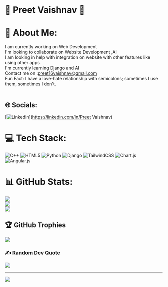 # 🌟 Preet Vaishnav 🌟

# 💫 About Me:
I am currently working on Web Development<br>I'm looking to collaborate on Website Development ,AI<br>I am looking in help with integration on website with other features like using other apps<br>I'm currently learning Django and AI<br>Contact me on :preet16vaishnav@gmail.com<br>Fun Fact: I have a love-hate relationship with semicolons; sometimes I use them, sometimes I don't.<br><br>


## 🌐 Socials:
[![LinkedIn](https://img.shields.io/badge/LinkedIn-%230077B5.svg?logo=linkedin&logoColor=white)](https://linkedin.com/in/Preet Vaishnav) 

# 💻 Tech Stack:
![C++](https://img.shields.io/badge/c++-%2300599C.svg?style=for-the-badge&logo=c%2B%2B&logoColor=white) ![HTML5](https://img.shields.io/badge/html5-%23E34F26.svg?style=for-the-badge&logo=html5&logoColor=white) ![Python](https://img.shields.io/badge/python-3670A0?style=for-the-badge&logo=python&logoColor=ffdd54) ![Django](https://img.shields.io/badge/django-%23092E20.svg?style=for-the-badge&logo=django&logoColor=white) ![TailwindCSS](https://img.shields.io/badge/tailwindcss-%2338B2AC.svg?style=for-the-badge&logo=tailwind-css&logoColor=white) ![Chart.js](https://img.shields.io/badge/chart.js-F5788D.svg?style=for-the-badge&logo=chart.js&logoColor=white) ![Angular.js](https://img.shields.io/badge/angular.js-%23E23237.svg?style=for-the-badge&logo=angularjs&logoColor=white)
# 📊 GitHub Stats:
![](https://github-readme-stats.vercel.app/api?username=PRIXYY&theme=midnight-purple&hide_border=false&include_all_commits=true&count_private=false)<br/>
![](https://github-readme-streak-stats.herokuapp.com/?user=PRIXYY&theme=midnight-purple&hide_border=false)<br/>
![](https://github-readme-stats.vercel.app/api/top-langs/?username=PRIXYY&theme=midnight-purple&hide_border=false&include_all_commits=true&count_private=false&layout=compact)

## 🏆 GitHub Trophies
![](https://github-profile-trophy.vercel.app/?username=PRIXYY&theme=tokyonight&no-frame=false&no-bg=true&margin-w=4)

### ✍️ Random Dev Quote
![](https://quotes-github-readme.vercel.app/api?type=horizontal&theme=tokyonight)

---
[![](https://visitcount.itsvg.in/api?id=PRIXYY&icon=0&color=0)](https://visitcount.itsvg.in)

<!-- Proudly created with GPRM ( https://gprm.itsvg.in ) -->
